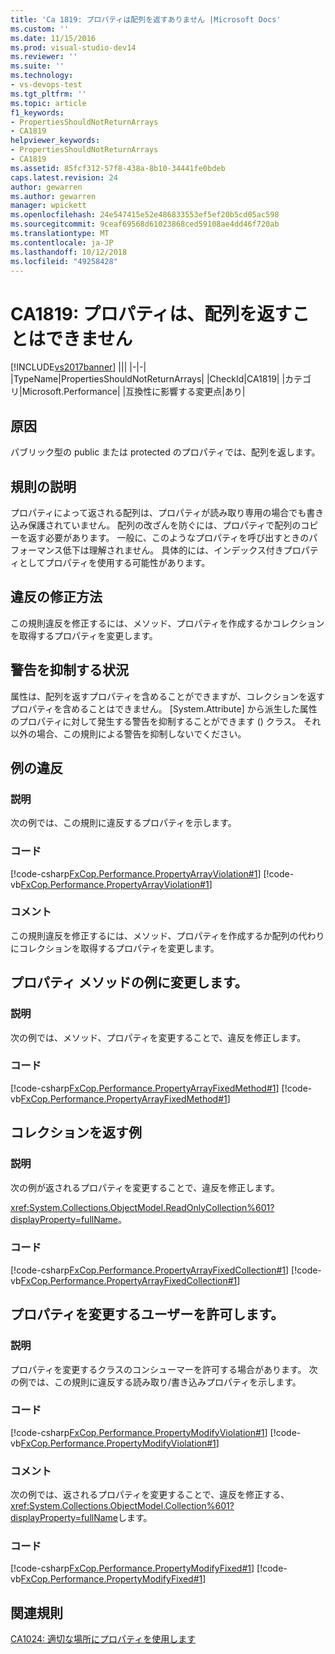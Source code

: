 ```yaml
---
title: 'Ca 1819: プロパティは配列を返すありません |Microsoft Docs'
ms.custom: ''
ms.date: 11/15/2016
ms.prod: visual-studio-dev14
ms.reviewer: ''
ms.suite: ''
ms.technology:
- vs-devops-test
ms.tgt_pltfrm: ''
ms.topic: article
f1_keywords:
- PropertiesShouldNotReturnArrays
- CA1819
helpviewer_keywords:
- PropertiesShouldNotReturnArrays
- CA1819
ms.assetid: 85fcf312-57f8-438a-8b10-34441fe0bdeb
caps.latest.revision: 24
author: gewarren
ms.author: gewarren
manager: wpickett
ms.openlocfilehash: 24e547415e52e486833553ef5ef20b5cd05ac598
ms.sourcegitcommit: 9ceaf69568d61023868ced59108ae4dd46f720ab
ms.translationtype: MT
ms.contentlocale: ja-JP
ms.lasthandoff: 10/12/2018
ms.locfileid: "49258428"
---
```

# <a name="ca1819-properties-should-not-return-arrays"></a>CA1819: プロパティは、配列を返すことはできません
[!INCLUDE[vs2017banner](../includes/vs2017banner.md)]
|||
|-|-|
|TypeName|PropertiesShouldNotReturnArrays|
|CheckId|CA1819|
|カテゴリ|Microsoft.Performance|
|互換性に影響する変更点|あり|

## <a name="cause"></a>原因
 パブリック型の public または protected のプロパティでは、配列を返します。

## <a name="rule-description"></a>規則の説明
 プロパティによって返される配列は、プロパティが読み取り専用の場合でも書き込み保護されていません。 配列の改ざんを防ぐには、プロパティで配列のコピーを返す必要があります。 一般に、このようなプロパティを呼び出すときのパフォーマンス低下は理解されません。 具体的には、インデックス付きプロパティとしてプロパティを使用する可能性があります。

## <a name="how-to-fix-violations"></a>違反の修正方法
 この規則違反を修正するには、メソッド、プロパティを作成するかコレクションを取得するプロパティを変更します。

## <a name="when-to-suppress-warnings"></a>警告を抑制する状況
 属性は、配列を返すプロパティを含めることができますが、コレクションを返すプロパティを含めることはできません。 [System.Attribute] から派生した属性のプロパティに対して発生する警告を抑制することができます (<!-- TODO: review code entity reference <xref:assetId:///System.Attribute?qualifyHint=False&amp;autoUpgrade=True>  -->) クラス。 それ以外の場合、この規則による警告を抑制しないでください。

## <a name="example-violation"></a>例の違反

### <a name="description"></a>説明
 次の例では、この規則に違反するプロパティを示します。

### <a name="code"></a>コード
 [!code-csharp[FxCop.Performance.PropertyArrayViolation#1](../snippets/csharp/VS_Snippets_CodeAnalysis/FxCop.Performance.PropertyArrayViolation/cs/FxCop.Performance.PropertyArrayViolation.cs#1)]
 [!code-vb[FxCop.Performance.PropertyArrayViolation#1](../snippets/visualbasic/VS_Snippets_CodeAnalysis/FxCop.Performance.PropertyArrayViolation/vb/FxCop.Performance.PropertyArrayViolation.vb#1)]

### <a name="comments"></a>コメント
 この規則違反を修正するには、メソッド、プロパティを作成するか配列の代わりにコレクションを取得するプロパティを変更します。

## <a name="change-the-property-to-a-method-example"></a>プロパティ メソッドの例に変更します。

### <a name="description"></a>説明
 次の例では、メソッド、プロパティを変更することで、違反を修正します。

### <a name="code"></a>コード
 [!code-csharp[FxCop.Performance.PropertyArrayFixedMethod#1](../snippets/csharp/VS_Snippets_CodeAnalysis/FxCop.Performance.PropertyArrayFixedMethod/cs/FxCop.Performance.PropertyArrayFixedMethod.cs#1)]
 [!code-vb[FxCop.Performance.PropertyArrayFixedMethod#1](../snippets/visualbasic/VS_Snippets_CodeAnalysis/FxCop.Performance.PropertyArrayFixedMethod/vb/FxCop.Performance.PropertyArrayFixedMethod.vb#1)]

## <a name="return-a-collection-example"></a>コレクションを返す例

### <a name="description"></a>説明
 次の例が返されるプロパティを変更することで、違反を修正します。

 <xref:System.Collections.ObjectModel.ReadOnlyCollection%601?displayProperty=fullName>。

### <a name="code"></a>コード
 [!code-csharp[FxCop.Performance.PropertyArrayFixedCollection#1](../snippets/csharp/VS_Snippets_CodeAnalysis/FxCop.Performance.PropertyArrayFixedCollection/cs/FxCop.Performance.PropertyArrayFixedCollection.cs#1)]
 [!code-vb[FxCop.Performance.PropertyArrayFixedCollection#1](../snippets/visualbasic/VS_Snippets_CodeAnalysis/FxCop.Performance.PropertyArrayFixedCollection/vb/FxCop.Performance.PropertyArrayFixedCollection.vb#1)]

## <a name="allowing-users-to-modify-a-property"></a>プロパティを変更するユーザーを許可します。

### <a name="description"></a>説明
 プロパティを変更するクラスのコンシューマーを許可する場合があります。 次の例では、この規則に違反する読み取り/書き込みプロパティを示します。

### <a name="code"></a>コード
 [!code-csharp[FxCop.Performance.PropertyModifyViolation#1](../snippets/csharp/VS_Snippets_CodeAnalysis/FxCop.Performance.PropertyModifyViolation/cs/FxCop.Performance.PropertyModifyViolation.cs#1)]
 [!code-vb[FxCop.Performance.PropertyModifyViolation#1](../snippets/visualbasic/VS_Snippets_CodeAnalysis/FxCop.Performance.PropertyModifyViolation/vb/FxCop.Performance.PropertyModifyViolation.vb#1)]

### <a name="comments"></a>コメント
 次の例では、返されるプロパティを変更することで、違反を修正する、<xref:System.Collections.ObjectModel.Collection%601?displayProperty=fullName>します。

### <a name="code"></a>コード
 [!code-csharp[FxCop.Performance.PropertyModifyFixed#1](../snippets/csharp/VS_Snippets_CodeAnalysis/FxCop.Performance.PropertyModifyFixed/cs/FxCop.Performance.PropertyModifyFixed.cs#1)]
 [!code-vb[FxCop.Performance.PropertyModifyFixed#1](../snippets/visualbasic/VS_Snippets_CodeAnalysis/FxCop.Performance.PropertyModifyFixed/vb/FxCop.Performance.PropertyModifyFixed.vb#1)]

## <a name="related-rules"></a>関連規則
 [CA1024: 適切な場所にプロパティを使用します](../code-quality/ca1024-use-properties-where-appropriate.md)



